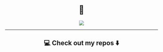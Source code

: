 <h1 align="center"> 👋 </h1>

<p align="center"> <img src="https://github-readme-stats.vercel.app/api?username=PCesteban&show_icons=true&theme=nord" />

---

<h2  align="center">💻 Check out my repos ⬇️ </h2>
